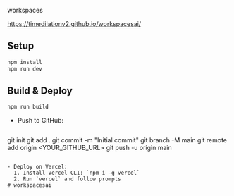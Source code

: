 workspaces

https://timedilationv2.github.io/workspacesai/

## Setup

```bash
npm install
npm run dev
```

## Build & Deploy

```bash
npm run build
```

- Push to GitHub:
  ```bash
git init
git add .
git commit -m "Initial commit"
git branch -M main
git remote add origin <YOUR_GITHUB_URL>
git push -u origin main
```

- Deploy on Vercel:
  1. Install Vercel CLI: `npm i -g vercel`
  2. Run `vercel` and follow prompts
# workspacesai
